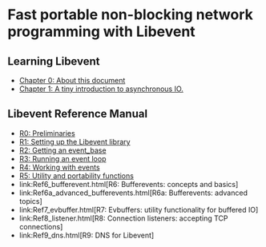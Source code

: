 # Fast portable non-blocking network programming with Libevent

## Learning Libevent

- [Chapter 0: About this document](RefA-about.md)
- [Chapter 1: A tiny introduction to asynchronous IO.](RefB-intro.md)

## Libevent Reference Manual

- [R0: Preliminaries](Ref0-meta.md)
- [R1: Setting up the Libevent library](Ref1-libsetup.md)
- [R2: Getting an event_base](Ref2-eventbase.md)
- [R3: Running an event loop](Ref3-eventloop.md)
- [R4: Working with events](Ref4-event.md)
- [R5: Utility and portability functions](Ref5-evutil.md)
- link:Ref6_bufferevent.html[R6: Bufferevents: concepts and basics]
- link:Ref6a_advanced_bufferevents.html[R6a: Bufferevents: advanced topics]
- link:Ref7_evbuffer.html[R7: Evbuffers: utility functionality for buffered IO]
- link:Ref8_listener.html[R8: Connection listeners: accepting TCP connections]
- link:Ref9_dns.html[R9: DNS for Libevent]
